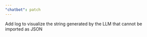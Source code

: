 ```yaml
---
"chatbot": patch
---
```


Add log to visualize the string generated by the LLM that cannot be imported as JSON
